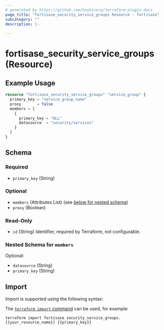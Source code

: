 ```yaml
---
# generated by https://github.com/hashicorp/terraform-plugin-docs
page_title: "fortisase_security_service_groups Resource - fortisase"
subcategory: ""
description: |-
  
---
```


# fortisase_security_service_groups (Resource)



## Example Usage

```terraform
resource "fortisase_security_service_groups" "service_group" {
  primary_key = "service_group_name"
  proxy       = false
  members = [
    {
      primary_key = "ALL"
      datasource  = "security/services"
    }
  ]
}
```

<!-- schema generated by tfplugindocs -->
## Schema

### Required

- `primary_key` (String)

### Optional

- `members` (Attributes List) (see [below for nested schema](#nestedatt--members))
- `proxy` (Boolean)

### Read-Only

- `id` (String) Identifier, required by Terraform, not configurable.

<a id="nestedatt--members"></a>
### Nested Schema for `members`

Optional:

- `datasource` (String)
- `primary_key` (String)

## Import

Import is supported using the following syntax:

The [`terraform import` command](https://developer.hashicorp.com/terraform/cli/commands/import) can be used, for example:

```shell
terraform import fortisase_security_service_groups.{{your_resource_name}} {{primary_key}}
```
